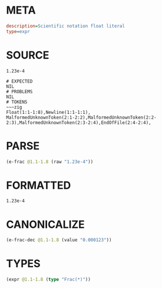 # META
~~~ini
description=Scientific notation float literal
type=expr
~~~
# SOURCE
~~~roc
1.23e-4
~~~
~~~
# EXPECTED
NIL
# PROBLEMS
NIL
# TOKENS
~~~zig
Float(1:1-1:8),Newline(1:1-1:1),
MalformedUnknownToken(2:1-2:2),MalformedUnknownToken(2:2-2:3),MalformedUnknownToken(2:3-2:4),EndOfFile(2:4-2:4),
~~~
# PARSE
~~~clojure
(e-frac @1.1-1.8 (raw "1.23e-4"))
~~~
# FORMATTED
~~~roc
1.23e-4
~~~
# CANONICALIZE
~~~clojure
(e-frac-dec @1.1-1.8 (value "0.000123"))
~~~
# TYPES
~~~clojure
(expr @1.1-1.8 (type "Frac(*)"))
~~~
